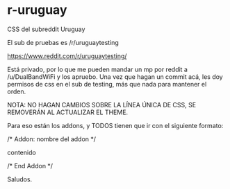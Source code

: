 # r-uruguay
CSS del subreddit Uruguay

El sub de pruebas es /r/uruguaytesting

https://www.reddit.com/r/uruguaytesting/

Está privado, por lo que me pueden mandar un mp por reddit a /u/DualBandWiFi y los apruebo.
Una vez que hagan un commit acá, les doy permisos de css en el sub de testing, más que nada para mantener el orden.


NOTA: NO HAGAN CAMBIOS SOBRE LA LÍNEA ÚNICA DE CSS, SE REMOVERÁN AL ACTUALIZAR EL THEME.

Para eso están los addons, y TODOS tienen que ir con el siguiente formato:

/* Addon: nombre del addon */


contenido


/* End Addon */


Saludos.

